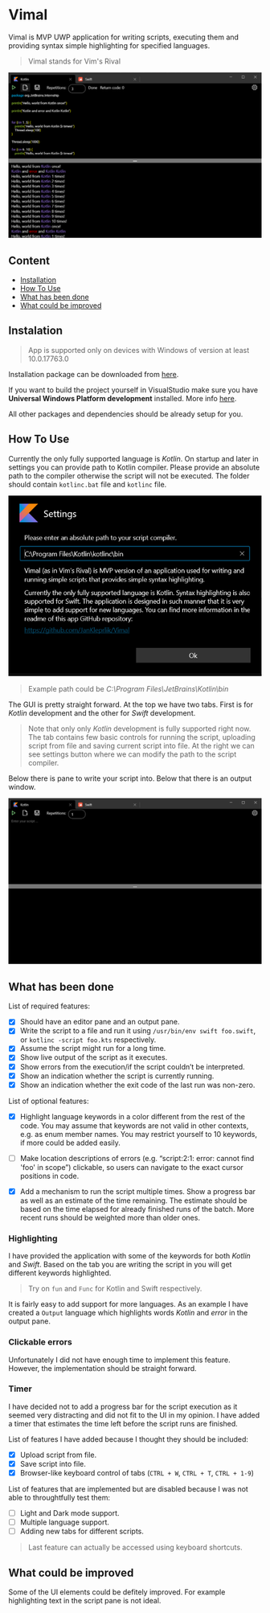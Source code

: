 # Vimal
Vimal is MVP UWP application for writing scripts, executing them and providing syntax simple highlighting for specified languages.
> Vimal stands for Vim's Rival

![MainPage](./Images/mainViewFinished.PNG)

## Content
- [Installation](#instalation)
- [How To Use](#how-to-use)
- [What has been done](#what-has-been-done)
- [What could be improved](#what-could-be-improved)

## Instalation
> App is supported only on devices with Windows of version at least 10.0.17763.0

Installation package can be downloaded from [here](https://uloz.to/tam/32374d05-410b-41bc-b244-21a8ea11382c).

If you want to build the project yourself in VisualStudio make sure you have **Universal Windows Platform development** installed. More info [here](https://docs.microsoft.com/en-us/windows/apps/windows-app-sdk/set-up-your-development-environment?tabs=vs-2022-17-1-a%2Cvs-2022-17-1-b).

All other packages and dependencies should be already setup for you.

## How To Use

Currently the only fully supported language is *Kotlin*. On startup and later in settings you can provide path to Kotlin compiler. Please provide an absolute path to the compiler otherwise the script will not be executed. The folder should contain `kotlinc.bat` file and `kotlinc` file.

![Settings](./Images/settingsDialog.PNG)

> Example path could be *C:\Program Files\JetBrains\Kotlin\bin*



The GUI is pretty straight forward. At the top we have two tabs. First is for *Kotlin* development and the other for *Swift* development.
> Note that only only *Kotlin* development is fully supported right now.
The tab contains few basic controls for running the script, uploading script from file and saving current script into file. At the right we can see settings button where we can modify the path to the script compiler.

Below there is pane to write your script into. Below that there is an output window.

![MainPage](./Images/mainViewStartup.PNG)

## What has been done
List of required features: 
- [x] Should have an editor pane and an output pane.
- [x] Write the script to a file and run it using `/usr/bin/env swift foo.swift`, or `kotlinc -script foo.kts` respectively.
- [x] Assume the script might run for a long time.
- [x] Show live output of the script as it executes.
- [x] Show errors from the execution/if the script couldn’t be interpreted.
- [x] Show an indication whether the script is currently running.
- [x] Show an indication whether the exit code of the last run was non-zero.

List of optional features:
- [x] Highlight language keywords in a color different from the rest of the code. You may assume that keywords are not valid in other contexts, e.g. as enum member names. You may restrict yourself to 10 keywords, if more could be added easily.
- [ ] Make location descriptions of errors (e.g. “script:2:1: error: cannot find 'foo' in scope”) clickable, so users can navigate to the exact cursor positions in code.
- [x] Add a mechanism to run the script multiple times. Show a progress bar as well as an estimate of the time remaining. The estimate should be based on the time elapsed for already finished runs of the batch. More recent runs should be weighted more than older ones.


### Highlighting
I have provided the application with some of the keywords for both *Kotlin* and *Swift*. Based on the tab you are writing the script in you will get different keywords highlighted. 

> Try on `fun` and `Func` for Kotlin and Swift respectively.

It is fairly easy to add support for more languages. As an example I have created a `Output` language which highlights words *Kotlin* and *error* in the output pane.

### Clickable errors
Unfortunately I did not have enough time to implement this feature. However, the implementation should be straight forward.

### Timer
I have decided not to add a progress bar for the script execution as it seemed very distracting and did not fit to the UI in my opinion. I have added a timer that estimates the time left before the script runs are finished.

List of features I have added because I thought they should be included:
- [x] Upload script from file.
- [x] Save script into file.
- [x] Browser-like keyboard control of tabs (`CTRL + W`, `CTRL + T`, `CTRL + 1-9`)

List of features that are implemented but are disabled because I was not able to throughtfully test them:
- [ ] Light and Dark mode support. 
- [ ] Multiple language support.
- [ ] Adding new tabs for different scripts.
> Last feature can actually be accessed using keyboard shortcuts.
## What could be improved
Some of the UI elements could be defitely improved. For example highlighting text in the script pane is not ideal. 